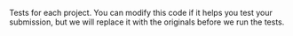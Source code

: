 Tests for each project. You can modify this code if it helps you test your submission, but we will replace it with the originals before we run the tests.